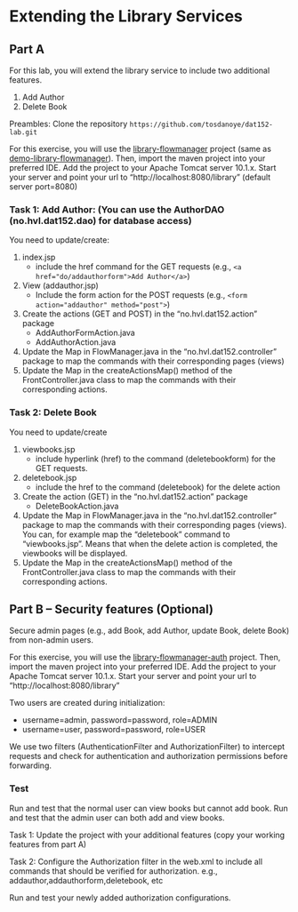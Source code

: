 # Extending the Library Services


## Part A
For this lab, you will extend the library service to include two additional features.
1.	Add Author
2.	Delete Book

Preambles: Clone the repository `https://github.com/tosdanoye/dat152-lab.git`

For this exercise, you will use the [library-flowmanager](library-flowmanager) project (same as [demo-library-flowmanager](demo/library-flowmanager)). Then, import the maven project into your preferred IDE. Add the project to your Apache Tomcat server 10.1.x. Start your server and point your url to “http://localhost:8080/library” (default server port=8080)

### Task 1: Add Author: (You can use the AuthorDAO (no.hvl.dat152.dao) for database access)
You need to update/create:
1.	index.jsp
	-	include the href command for the GET requests (e.g., `<a href="do/addauthorform">Add Author</a>`)
2.	View (addauthor.jsp)
	-	Include the form action for the POST requests (e.g., `<form action="addauthor" method="post">`)
3.	Create the actions (GET and POST) in the “no.hvl.dat152.action” package
	-	AddAuthorFormAction.java
	-	AddAuthorAction.java
4.	Update the Map in FlowManager.java in the “no.hvl.dat152.controller” package to map the commands with their corresponding pages (views)
5.	Update the Map in the createActionsMap() method of the FrontController.java class to map the commands with their corresponding actions.

### Task 2: Delete Book
You need to update/create
1.	viewbooks.jsp
	-	include hyperlink (href) to the command (deletebookform) for the GET requests.
2.	deletebook.jsp
	-	include the href to the command (deletebook) for the delete action 
3.	Create the action (GET) in the “no.hvl.dat152.action” package
	-	DeleteBookAction.java
4.	Update the Map in FlowManager.java in the “no.hvl.dat152.controller” package to map the commands with their corresponding pages (views). You can, for example map the “deletebook” command to “viewbooks.jsp”. Means that when the delete action is completed, the viewbooks will be displayed. 
5.	Update the Map in the createActionsMap() method of the FrontController.java class to map the commands with their corresponding actions.


## Part B – Security features (Optional)
Secure admin pages (e.g., add Book, add Author, update Book, delete Book) from non-admin users.

For this exercise, you will use the [library-flowmanager-auth](library-flowmanager-auth) project. Then, import the maven project into your preferred IDE. Add the project to your Apache Tomcat server 10.1.x. Start your server and point your url to “http://localhost:8080/library” 

Two users are created during initialization:
-	username=admin, password=password, role=ADMIN
-	username=user, password=password, role=USER

We use two filters (AuthenticationFilter and AuthorizationFilter) to intercept requests and check for authentication and authorization permissions before forwarding.

### Test
Run and test that the normal user can view books but cannot add book.
Run and test that the admin user can both add and view books.

Task 1: Update the project with your additional features (copy your working features from part A)

Task 2: Configure the Authorization filter in the web.xml to include all commands that should be verified for authorization.
e.g., addauthor,addauthorform,deletebook, etc

Run and test your newly added authorization configurations.
